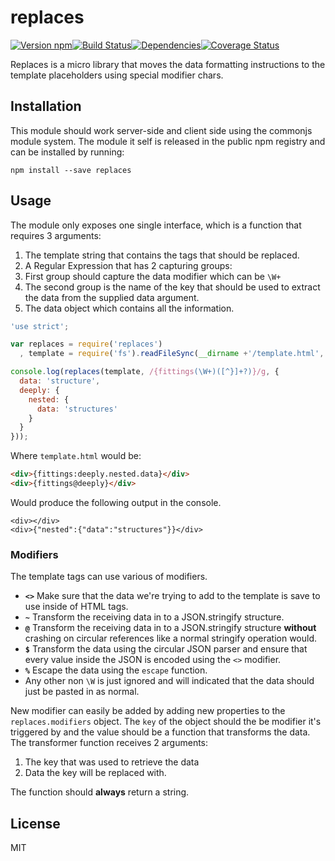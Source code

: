 # replaces

[![Version npm][version]](http://browsenpm.org/package/replaces)[![Build Status][build]](https://travis-ci.org/bigpipe/replaces)[![Dependencies][david]](https://david-dm.org/bigpipe/replaces)[![Coverage Status][cover]](https://coveralls.io/r/bigpipe/replaces?branch=master)

[from]: https://img.shields.io/badge/from-bigpipe.io-9d8dff.svg?style=flat-square
[version]: http://img.shields.io/npm/v/replaces.svg?style=flat-square
[build]: http://img.shields.io/travis/bigpipe/replaces/master.svg?style=flat-square
[david]: https://img.shields.io/david/bigpipe/replaces.svg?style=flat-square
[cover]: http://img.shields.io/coveralls/bigpipe/replaces/master.svg?style=flat-square

Replaces is a micro library that moves the data formatting instructions to the
template placeholders using special modifier chars.

## Installation

This module should work server-side and client side using the commonjs module
system. The module it self is released in the public npm registry and can be
installed by running:

```
npm install --save replaces
```

## Usage

The module only exposes one single interface, which is a function that requires
3 arguments:

1. The template string that contains the tags that should be replaced.
2. A Regular Expression that has 2 capturing groups:
  1. First group should capture the data modifier which can be `\W+`
  2. The second group is the name of the key that should be used to extract the
     data from the supplied data argument.
3. The data object which contains all the information.

```js
'use strict';

var replaces = require('replaces')
  , template = require('fs').readFileSync(__dirname +'/template.html', 'utf-8');

console.log(replaces(template, /{fittings(\W+)([^}]+?)}/g, {
  data: 'structure',
  deeply: {
    nested: {
      data: 'structures'
    }
  }
}));
```

Where `template.html` would be:

```html
<div>{fittings:deeply.nested.data}</div>
<div>{fittings@deeply}</div>
```

Would produce the following output in the console.

```
<div></div>
<div>{"nested":{"data":"structures"}}</div>
```

### Modifiers

The template tags can use various of modifiers. 

- **`<>`** Make sure that the data we're trying to add to the template is save
  to use inside of HTML tags.
- **`~`** Transform the receiving data in to a JSON.stringify structure.
- **`@`** Transform the receiving data in to a JSON.stringify structure
  **without** crashing on circular references like a normal stringify operation
  would.
- **`$`** Transform the data using the circular JSON parser and ensure that
  every value inside the JSON is encoded using the `<>` modifier.
- **`%`** Escape the data using the `escape` function.
- Any other non `\W` is just ignored and will indicated that the data should
  just be pasted in as normal.

New modifier can easily be added by adding new properties to the
`replaces.modifiers` object. The `key` of the object should the be modifier it's
triggered by and the value should be a function that transforms the data. The
transformer function receives 2 arguments:

1. The key that was used to retrieve the data
2. Data the key will be replaced with.

The function should **always** return a string.

## License

MIT
